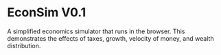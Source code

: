 EconSim V0.1
=======

A simplified economics simulator that runs in the browser. This demonstrates the effects of taxes, growth, velocity of money, and wealth distribution.
